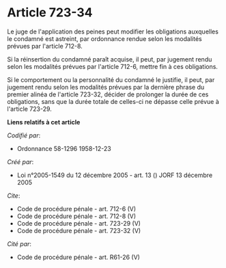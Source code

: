 # Article 723-34

Le juge de l'application des peines peut modifier les obligations auxquelles le condamné est astreint, par ordonnance rendue
selon les modalités prévues par l'article 712-8. 

Si la réinsertion du condamné paraît acquise, il peut, par jugement rendu selon les modalités prévues par l'article 712-6,
mettre fin à ces obligations. 

Si le comportement ou la personnalité du condamné le justifie, il peut, par jugement rendu selon les modalités prévues par la
dernière phrase du premier alinéa de l'article 723-32, décider de prolonger la durée de ces obligations, sans que la durée
totale de celles-ci ne dépasse celle prévue à l'article 723-29.

**Liens relatifs à cet article**

_Codifié par_:

  - Ordonnance 58-1296 1958-12-23

_Créé par_:

  - Loi n°2005-1549 du 12 décembre 2005 - art. 13 () JORF 13 décembre 2005

_Cite_:

  - Code de procédure pénale - art. 712-6 (V)
  - Code de procédure pénale - art. 712-8 (V)
  - Code de procédure pénale - art. 723-29 (V)
  - Code de procédure pénale - art. 723-32 (V)

_Cité par_:

  - Code de procédure pénale - art. R61-26 (V)
